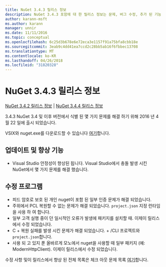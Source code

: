 ```yaml
---
title: NuGet 3.4.3 릴리스 정보
description: NuGet 3.4.3 포함에 대 한 릴리스 정보는 문제, 버그 수정, 추가 된 기능 및 Dcr 알려져 있습니다.
author: karann-msft
ms.author: karann
manager: unnir
ms.date: 11/11/2016
ms.topic: conceptual
ms.openlocfilehash: 6c25d3b678e6e72eca3e1157f91a75bfa8cbb18e
ms.sourcegitcommit: 3eab9c4dd41ea7ccd2c28bb5ab16f6fbbec13708
ms.translationtype: MT
ms.contentlocale: ko-KR
ms.lasthandoff: 04/26/2018
ms.locfileid: "31820328"
---
```

# <a name="nuget-343-release-notes"></a>NuGet 3.4.3 릴리스 정보

[NuGet 3.4.2 릴리스 정보](../release-notes/nuget-3.4.2.md) | [NuGet 3.4.4 릴리스 정보](../release-notes/nuget-3.4.4.md)

3.4.3 NuGet 3.4 및 이후 버전에서 식별 된 몇 가지 문제를 해결 하기 위해 2016 년 4 월 22 일에 출시 되었습니다.

VSIX와 nuget.exe를 다운로드할 수 있습니다 [여기](https://dist.nuget.org/index.html)합니다.

## <a name="updates-and-improvements"></a>업데이트 및 향상 기능

* Visual Studio 안정성이 향상된 됩니다. Visual Studio에서 충돌 발생 시킨 NuGet에서 몇 가지 문제를 해결 했습니다.

## <a name="fixes"></a>수정 프로그램

* 피드 암호로 보호 된 개인 nuget이 포함 된 일부 인증 문제가 해결 되었습니다.
* 주위에서 PCL 복원할 수 없는 문제가 해결 되었습니다. `project.json` 지정 런타임을 사용 하 여 합니다.
* 일부 고객 실행 중이 던 일시적인 오류가 발생에 패키지를 설치할 때. 이제이 릴리스에서 수정 되었습니다.
* C + 복원 실패를 발생 시킨 문제가 해결 되었습니다. + /CLI 프로젝트와 `project.json`합니다.
* 사용 되 고 있지 푼 올바르게 모노에서 nuget을 사용할 때 일부 패키지 (예: ModernHttpClient). 이제이 릴리스에서 수정 되었습니다.

수정 사항 및이 릴리스에서 향상 된 전체 목록은 체크 아웃 문제 목록 [여기](https://github.com/NuGet/Home/issues?q=is%3Aissue+milestone%3A3.4.3+is%3Aclosed)합니다.